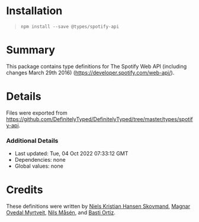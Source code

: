 # Installation
> `npm install --save @types/spotify-api`

# Summary
This package contains type definitions for The Spotify Web API (including changes March 29th 2016) (https://developer.spotify.com/web-api/).

# Details
Files were exported from https://github.com/DefinitelyTyped/DefinitelyTyped/tree/master/types/spotify-api.

### Additional Details
 * Last updated: Tue, 04 Oct 2022 07:33:12 GMT
 * Dependencies: none
 * Global values: none

# Credits
These definitions were written by [Niels Kristian Hansen Skovmand](https://github.com/skovmand), [Magnar Ovedal Myrtveit](https://github.com/Stadly), [Nils Måsén](https://github.com/piksel), and [Basti Ortiz](https://github.com/Some-Dood).
